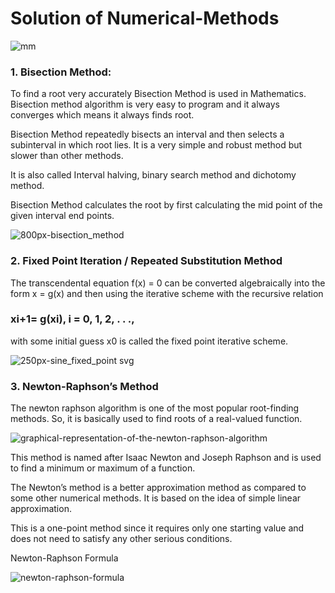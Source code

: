 # Solution of Numerical-Methods

![mm](https://user-images.githubusercontent.com/37344605/48907043-8e9aa180-ee90-11e8-8e4c-a6e3097b0c0e.jpg)



### 1. Bisection Method:

To find a root very accurately Bisection Method is used in Mathematics. Bisection method algorithm is very easy to program and it always converges which means it always finds root.

Bisection Method repeatedly bisects an interval and then selects a subinterval in which root lies. It is a very simple and robust method but slower than other methods.

It is also called Interval halving, binary search method and dichotomy method.

Bisection Method calculates the root by first calculating the mid point of the given interval end points.

![800px-bisection_method](https://user-images.githubusercontent.com/37344605/48907652-4c725f80-ee92-11e8-8b2d-e73cac3e97dd.png)






### 2. Fixed Point Iteration / Repeated Substitution Method

The transcendental equation f(x) = 0 can be converted algebraically into the form x = g(x) and then using the iterative scheme with the recursive relation 
###                           xi+1= g(xi),           i = 0, 1, 2, . . ., 

with some initial guess x0  is called the fixed point iterative scheme.


![250px-sine_fixed_point svg](https://user-images.githubusercontent.com/37344605/48907829-dae6e100-ee92-11e8-8166-20c3f71cadc8.png)





### 3.  Newton-Raphson’s Method
The newton raphson algorithm is one of the most popular root-finding methods. So, it is basically used to find roots of a real-valued function.


![graphical-representation-of-the-newton-raphson-algorithm](https://user-images.githubusercontent.com/37344605/48908155-b808fc80-ee93-11e8-9e2e-0875283b8232.png)



This method is named after Isaac Newton and Joseph Raphson and is used to find a minimum or maximum of a function.

The Newton’s method is a better approximation method as compared to some other numerical methods. It is based on the idea of simple linear approximation.

This is a one-point method since it requires only one starting value and does not need to satisfy any other serious conditions.

Newton-Raphson Formula

![newton-raphson-formula](https://user-images.githubusercontent.com/37344605/48908165-bb03ed00-ee93-11e8-8b2c-824769d95b42.png)






